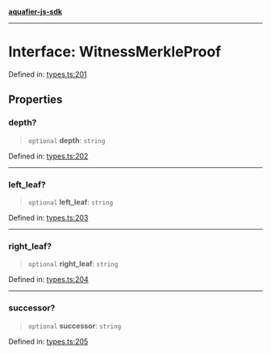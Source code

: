 [**aquafier-js-sdk**](../README.md)

***

# Interface: WitnessMerkleProof

Defined in: [types.ts:201](https://github.com/inblockio/aqua-verifier-js-lib/blob/8585c670e387bba02324c5d1649cefbfbcc39ce3/src/types.ts#L201)

## Properties

### depth?

> `optional` **depth**: `string`

Defined in: [types.ts:202](https://github.com/inblockio/aqua-verifier-js-lib/blob/8585c670e387bba02324c5d1649cefbfbcc39ce3/src/types.ts#L202)

***

### left\_leaf?

> `optional` **left\_leaf**: `string`

Defined in: [types.ts:203](https://github.com/inblockio/aqua-verifier-js-lib/blob/8585c670e387bba02324c5d1649cefbfbcc39ce3/src/types.ts#L203)

***

### right\_leaf?

> `optional` **right\_leaf**: `string`

Defined in: [types.ts:204](https://github.com/inblockio/aqua-verifier-js-lib/blob/8585c670e387bba02324c5d1649cefbfbcc39ce3/src/types.ts#L204)

***

### successor?

> `optional` **successor**: `string`

Defined in: [types.ts:205](https://github.com/inblockio/aqua-verifier-js-lib/blob/8585c670e387bba02324c5d1649cefbfbcc39ce3/src/types.ts#L205)
